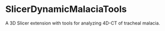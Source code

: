 # SlicerDynamicMalaciaTools
A 3D Slicer extension with tools for analyzing 4D-CT of tracheal malacia.
